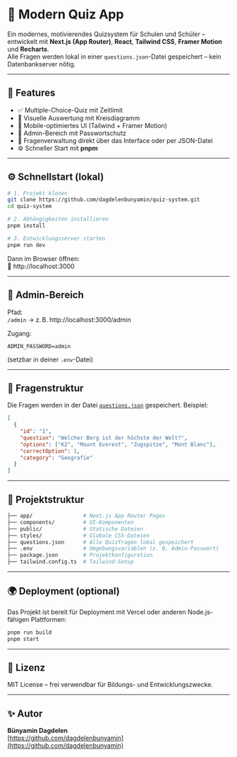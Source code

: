# 🧠 Modern Quiz App

Ein modernes, motivierendes Quizsystem für Schulen und Schüler – entwickelt mit **Next.js (App Router)**, **React**, **Tailwind CSS**, **Framer Motion** und **Recharts**.  
Alle Fragen werden lokal in einer `questions.json`-Datei gespeichert – kein Datenbankserver nötig.

---

## 🚀 Features

- ✅ Multiple-Choice-Quiz mit Zeitlimit
- 🎯 Visuelle Auswertung mit Kreisdiagramm
- 📱 Mobile-optimiertes UI (Tailwind + Framer Motion)
- 🔐 Admin-Bereich mit Passwortschutz
- 📝 Fragenverwaltung direkt über das Interface oder per JSON-Datei
- ⚙️ Schneller Start mit **pnpm**

---

## ⚙️ Schnellstart (lokal)

```bash
# 1. Projekt klonen
git clone https://github.com/dagdelenbunyamin/quiz-system.git
cd quiz-system

# 2. Abhängigkeiten installieren
pnpm install

# 3. Entwicklungsserver starten
pnpm run dev
```

Dann im Browser öffnen:  
🔗 http://localhost:3000

---

## 🔐 Admin-Bereich

Pfad:  
`/admin` → z. B. http://localhost:3000/admin

Zugang:  
```env
ADMIN_PASSWORD=admin
```
(setzbar in deiner `.env`-Datei)

---

## 📄 Fragenstruktur

Die Fragen werden in der Datei [`questions.json`](./questions.json) gespeichert. Beispiel:

```json
[
  {
    "id": "1",
    "question": "Welcher Berg ist der höchste der Welt?",
    "options": ["K2", "Mount Everest", "Zugspitze", "Mont Blanc"],
    "correctOption": 1,
    "category": "Geografie"
  }
]
```

---

## 📁 Projektstruktur

```bash
├── app/                # Next.js App Router Pages
├── components/         # UI-Komponenten
├── public/             # Statische Dateien
├── styles/             # Globale CSS-Dateien
├── questions.json      # Alle Quizfragen lokal gespeichert
├── .env                # Umgebungsvariablen (z. B. Admin-Passwort)
├── package.json        # Projektkonfiguration
├── tailwind.config.ts  # Tailwind-Setup
```

---

## 🌍 Deployment (optional)

Das Projekt ist bereit für Deployment mit Vercel oder anderen Node.js-fähigen Plattformen:

```bash
pnpm run build
pnpm start
```

---

## 📄 Lizenz

MIT License – frei verwendbar für Bildungs- und Entwicklungszwecke.

---

## ✨ Autor

**Bünyamin Dagdelen**  
[https://github.com/dagdelenbunyamin](https://github.com/dagdelenbunyamin)
